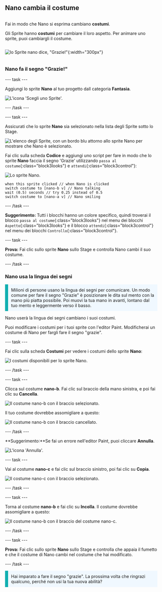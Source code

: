 ## Nano cambia il costume

<div style="display: flex; flex-wrap: wrap">
<div style="flex-basis: 200px; flex-grow: 1; margin-right: 15px;">

Fai in modo che Nano si esprima cambiano **costumi**.

Gli Sprite hanno **costumi** per cambiare il loro aspetto. Per animare uno sprite, puoi cambiargli il costume.

</div>
<div>

![lo Sprite nano dice, "Grazie!"](images/nano-step-2.png){:width="300px"}

</div>
</div>

### Nano fa il segno "Grazie!"

--- task ---

Aggiungi lo sprite **Nano** al tuo progetto dall categoria **Fantasia**.

![L'icona 'Scegli uno Sprite'.](images/choose-sprite-menu.png)

--- /task ---

--- task ---

Assicurati che lo sprite **Nano** sia selezionato nella lista degli Sprite sotto lo Stage.

![L'elenco degli Sprite, con un bordo blu attorno allo sprite Nano per mostrare che Nano è selezionato.](images/nano-selected.png)


Fai clic sulla scheda **Codice** e aggiungi uno script per fare in modo che lo sprite **Nano** faccia il segno 'Grazie' utilizzando `passa al costume`{:class="block3looks"} e `attendi`{:class="block3control"}:

![Lo sprite Nano.](images/nano-sprite.png)

```blocks3
when this sprite clicked // when Nano is clicked
switch costume to [nano-b v] // Nano talking
wait (0.5) seconds // try 0.25 instead of 0.5
switch costume to [nano-a v] // Nano smiling
```
--- /task ---

**Suggerimento:** Tutti i blocchi hanno un colore specifico, quindi troverai il blocco `passa al costume`{:class="block3looks"} nel menu dei blocchi `Aspetto`{:class="block3looks"} e il blocco `attendi`{:class="block3control"} nel menu dei blocchi `Controllo`{:class="block3control"}.

--- task ---

**Prova:** Fai clic sullo sprite **Nano** sullo Stage e controlla Nano cambi il suo costume.

--- /task ---

### Nano usa la lingua dei segni

<p style="border-left: solid; border-width:10px; border-color: #0faeb0; background-color: aliceblue; padding: 10px;">Milioni di persone usano la lingua dei segni per comunicare. Un modo comune per fare il segno "Grazie" è posizionare le dita sul mento con la mano più piatta possibile. Poi muovi la tua mano in avanti, lontano dal tuo mento e leggermente verso il basso. 
</p>

<!-- Add a video of someone signing -->

Nano userà la lingua dei segni cambiano i suoi costumi.

Puoi modificare i costumi per i tuoi sprite con l'editor Paint. Modificherai un costume di Nano per fargli fare il segno "grazie".

--- task ---

Fai clic sulla scheda **Costumi** per vedere i costumi dello sprite **Nano**:

![I costumi disponibili per lo sprite Nano.](images/nano-costumes.png)

--- /task ---

--- task ---

Clicca sul costume **nano-b**. Fai clic sul braccio della mano sinistra, e poi fai clic su **Cancella**.

![Il costume nano-b con il braccio selezionato.](images/nano-arm-selected.png)

Il tuo costume dovrebbe assomigliare a questo:

![Il costume nano-b con il braccio cancellato.](images/nano-arm-deleted.png)

--- /task ---

**Suggerimento:**Se fai un errore nell'editor Paint, puoi cliccare **Annulla**.

![L'icona 'Annulla'.](images/nano-undo.png)

--- task ---

Vai al costume **nano-c** e fai clic sul braccio sinistro, poi fai clic su **Copia**.

![Il costume nano-c con il braccio selezionato.](images/nano-c-arm-selected.png)

--- /task ---

--- task ---

Torna al costume **nano-b** e fai clic su **Incolla**. Il costume dovrebbe assomigliare a questo:

![Il costume nano-b con il braccio del costume nano-c.](images/nano-b-new-arm.png)

--- /task ---

--- task ---

**Prova:** Fai clic sullo sprite **Nano** sullo Stage e controlla che appaia il fumetto e che il costume di Nano cambi nel costume che hai modificato.

--- /task ---

<p style="border-left: solid; border-width:10px; border-color: #0faeb0; background-color: aliceblue; padding: 10px;">Hai imparato a fare il segno "grazie". La prossima volta che ringrazi qualcuno, perché non usi la tua nuova abilità?
</p>

